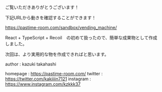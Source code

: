 ご覧いただきありがとうございます！

下記URLから動きを確認することができます！

https://pastime-room.com/sandbox/vending_machine/

React + TypeScript + Recoil　の初めて扱ったので、簡単な成果物として作成しました。

次回は、より実用的な物を作成できればと思います。


author : kazuki takahashi

homepage : https://pastime-room.com/
twitter : https://twitter.com/kakiiiin7121
instagram : https://www.instagram.com/kzkkk37
